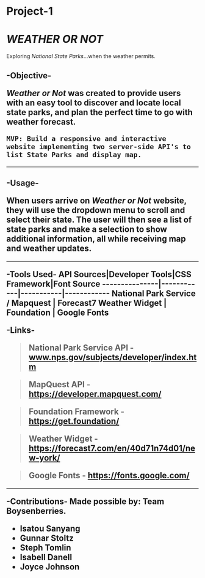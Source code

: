 # Project-1
*WEATHER OR NOT*
==============
Exploring *National State Parks*...when the weather permits.

<h2>-Objective-

***_Weather or Not_*** was created to provide users with an easy tool to discover and locate local state parks, and plan the perfect time to go with weather forecast.

	MVP: Build a responsive and interactive website implementing two server-side API's to list State Parks and display map.

---

<h2> -Usage-

When users arrive on ***_Weather or Not_*** website, they will use the dropdown menu to scroll and select their state. The user will then see a list of state parks and make a selection to show additional information, all while receiving map and weather updates. 

---

-Tools Used-
API Sources|Developer Tools|CSS Framework|Font Source
---------------|------------|-----------|------------
National Park Service / Mapquest |  Forecast7 Weather Widget | Foundation  | Google Fonts


-Links-

>National Park Service API - www.nps.gov/subjects/developer/index.htm  

> MapQuest API - https://developer.mapquest.com/


> Foundation Framework - https://get.foundation/

>Weather Widget - https://forecast7.com/en/40d71n74d01/new-york/ 

> 
 >Google Fonts - https://fonts.google.com/


---

-Contributions- 
Made possible by: Team Boysenberries.

- Isatou Sanyang
- Gunnar Stoltz
- Steph Tomlin
- Isabell Danell 
- Joyce Johnson
